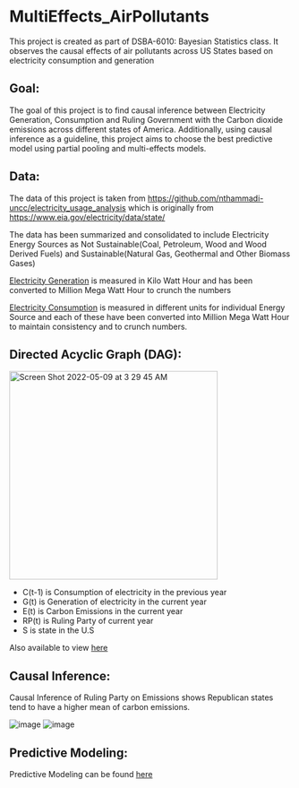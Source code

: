 # MultiEffects_AirPollutants
This project is created as part of DSBA-6010: Bayesian Statistics class. It observes the causal effects of air pollutants across US States based on electricity consumption and generation

## Goal:
The goal of this project is to find causal inference between Electricity Generation, Consumption and Ruling Government with the Carbon dioxide emissions across different states of America.
Additionally, using causal inference as a guideline, this project aims to choose the best predictive model using partial pooling and multi-effects models.

## Data:
The data of this project is taken from https://github.com/nthammadi-uncc/electricity_usage_analysis which is originally from https://www.eia.gov/electricity/data/state/

The data has been summarized and consolidated to include Electricity Energy Sources as Not Sustainable(Coal, Petroleum, Wood and Wood Derived Fuels) and Sustainable(Natural Gas, Geothermal and Other Biomass Gases)

<a href="https://www.eia.gov/electricity/data/state/#:~:text=by%20Energy%20Source1-,XLS,-2001%E2%80%93Present">Electricity Generation</a> is measured in Kilo Watt Hour and has been converted to Million Mega Watt Hour to crunch the numbers

<a href="https://www.eia.gov/electricity/data/state/#:~:text=Type%20and%20State2-,XLS,-See%20also%3A%0AElectric">Electricity Consumption</a> is measured in different units for individual Energy Source and each of these have been converted into Million Mega Watt Hour to maintain consistency and to crunch numbers.

## Directed Acyclic Graph (DAG):

<img width="372" alt="Screen Shot 2022-05-09 at 3 29 45 AM" src="https://user-images.githubusercontent.com/77910160/167409718-6ffa8086-6304-494f-a138-5e35867f3ab7.png">

- C(t-1) is Consumption of electricity in the previous year
- G(t) is Generation of electricity in the current year
- E(t) is Carbon Emissions in the current year
- RP(t) is Ruling Party of current year
- S is state in the U.S

Also available to view <a href="http://dagitty.net/dags.html?id=pmuci5">here</a>

## Causal Inference:

Causal Inference of Ruling Party on Emissions shows Republican states tend to have a higher mean of carbon emissions.

![image](https://user-images.githubusercontent.com/77910160/167410365-22086453-0eb9-4c6a-bc4d-6002a6963c43.png)
![image](https://user-images.githubusercontent.com/77910160/167410456-a550e993-80d4-49d5-b94a-b006c04d3574.png)

## Predictive Modeling:

Predictive Modeling can be found <a href="https://github.com/nthammadi-uncc/MultiEffects_AirPollutants/blob/main/Notebooks/AP_Multi_Effects_Model_for_Air_Pollutant_Analysis.ipynb">here</a>
